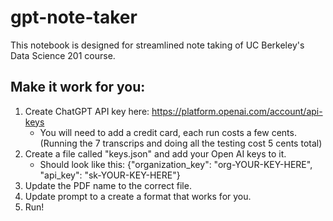 # gpt-note-taker

This notebook is designed for streamlined note taking of UC Berkeley's Data Science 201 course. 

## Make it work for you:
1. Create ChatGPT API key here: https://platform.openai.com/account/api-keys
    - You will need to add a credit card, each run costs a few cents. (Running the 7 transcrips and doing all the testing cost 5 cents total)
2. Create a file called "keys.json" and add your Open AI keys to it.
    - Should look like this: {"organization_key": "org-YOUR-KEY-HERE", "api_key": "sk-YOUR-KEY-HERE"}
3. Update the PDF name to the correct file.
4. Update prompt to a create a format that works for you.
5. Run!
